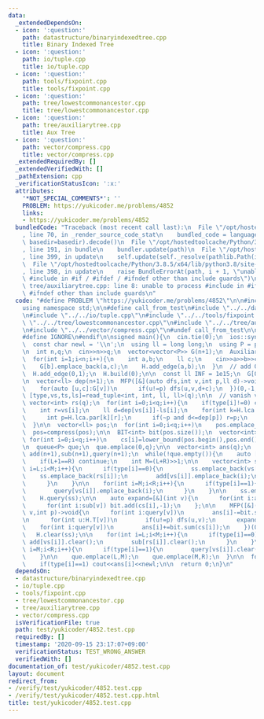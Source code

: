 ```yaml
---
data:
  _extendedDependsOn:
  - icon: ':question:'
    path: datastructure/binaryindexedtree.cpp
    title: Binary Indexed Tree
  - icon: ':question:'
    path: io/tuple.cpp
    title: io/tuple.cpp
  - icon: ':question:'
    path: tools/fixpoint.cpp
    title: tools/fixpoint.cpp
  - icon: ':question:'
    path: tree/lowestcommonancestor.cpp
    title: tree/lowestcommonancestor.cpp
  - icon: ':question:'
    path: tree/auxiliarytree.cpp
    title: Aux Tree
  - icon: ':question:'
    path: vector/compress.cpp
    title: vector/compress.cpp
  _extendedRequiredBy: []
  _extendedVerifiedWith: []
  _pathExtension: cpp
  _verificationStatusIcon: ':x:'
  attributes:
    '*NOT_SPECIAL_COMMENTS*': ''
    PROBLEM: https://yukicoder.me/problems/4852
    links:
    - https://yukicoder.me/problems/4852
  bundledCode: "Traceback (most recent call last):\n  File \"/opt/hostedtoolcache/Python/3.8.5/x64/lib/python3.8/site-packages/onlinejudge_verify/documentation/build.py\"\
    , line 70, in _render_source_code_stat\n    bundled_code = language.bundle(stat.path,\
    \ basedir=basedir).decode()\n  File \"/opt/hostedtoolcache/Python/3.8.5/x64/lib/python3.8/site-packages/onlinejudge_verify/languages/cplusplus.py\"\
    , line 191, in bundle\n    bundler.update(path)\n  File \"/opt/hostedtoolcache/Python/3.8.5/x64/lib/python3.8/site-packages/onlinejudge_verify/languages/cplusplus_bundle.py\"\
    , line 399, in update\n    self.update(self._resolve(pathlib.Path(included), included_from=path))\n\
    \  File \"/opt/hostedtoolcache/Python/3.8.5/x64/lib/python3.8/site-packages/onlinejudge_verify/languages/cplusplus_bundle.py\"\
    , line 398, in update\n    raise BundleErrorAt(path, i + 1, \"unable to process\
    \ #include in #if / #ifdef / #ifndef other than include guards\")\nonlinejudge_verify.languages.cplusplus_bundle.BundleErrorAt:\
    \ tree/auxiliarytree.cpp: line 8: unable to process #include in #if / #ifdef /\
    \ #ifndef other than include guards\n"
  code: "#define PROBLEM \"https://yukicoder.me/problems/4852\"\n\n#include<bits/stdc++.h>\n\
    using namespace std;\n\n#define call_from_test\n#include \"../../datastructure/binaryindexedtree.cpp\"\
    \n#include \"../../io/tuple.cpp\"\n#include \"../../tools/fixpoint.cpp\"\n#include\
    \ \"../../tree/lowestcommonancestor.cpp\"\n#include \"../../tree/auxiliarytree.cpp\"\
    \n#include \"../../vector/compress.cpp\"\n#undef call_from_test\n\n#ifdef SANITIZE\n\
    #define IGNORE\n#endif\n\nsigned main(){\n  cin.tie(0);\n  ios::sync_with_stdio(0);\n\
    \  const char newl = '\\n';\n  using ll = long long;\n  using P = pair<int, ll>;\n\
    \n  int n,q;\n  cin>>n>>q;\n  vector<vector<P>> G(n+1);\n  AuxiliaryTree H(n+1);\n\
    \  for(int i=1;i<n;i++){\n    int a,b;\n    ll c;\n    cin>>a>>b>>c;\n    G[a].emplace_back(b,c);\n\
    \    G[b].emplace_back(a,c);\n    H.add_edge(a,b);\n  }\n  // add 0 for root\n\
    \  H.add_edge(0,1);\n  H.build(0);\n\n  const ll INF = 1e15;\n  G[0].emplace_back(1,INF);\n\
    \n  vector<ll> dep(n+1);\n  MFP([&](auto dfs,int v,int p,ll d)->void{\n    dep[v]=d;\n\
    \    for(auto [u,c]:G[v])\n      if(u!=p) dfs(u,v,d+c);\n  })(0,-1,0);\n\n  auto\
    \ [type,vs,ts,ls]=read_tuple<int, int, ll, ll>(q);\n\n  // vanish vertices\n \
    \ vector<int> rs(q);\n  for(int i=0;i<q;i++){\n    if(type[i]!=0) continue;\n\
    \    int r=vs[i];\n    ll d=dep[vs[i]]-ls[i];\n    for(int k=H.lca.h-1;k>=0;k--){\n\
    \      int p=H.lca.par[k][r];\n      if(~p and d<=dep[p]) r=p;\n    }\n    rs[i]=H.lca.par[0][r];\n\
    \  }\n\n  vector<ll> pos;\n  for(int i=0;i<q;i++)\n    pos.emplace_back(ts[i]+dep[vs[i]]);\n\
    \  pos=compress(pos);\n\n  BIT<int> bit(pos.size());\n  vector<int> cs(q);\n \
    \ for(int i=0;i<q;i++)\n    cs[i]=lower_bound(pos.begin(),pos.end(),ts[i]+dep[vs[i]])-pos.begin();\n\
    \n  queue<P> que;\n  que.emplace(0,q);\n\n  vector<int> ans(q);\n  vector<vector<int>>\
    \ add(n+1),sub(n+1),query(n+1);\n  while(!que.empty()){\n    auto [L,R]=que.front();que.pop();\n\
    \    if(L+1==R) continue;\n    int M=(L+R)>>1;\n\n    vector<int> ss;\n    for(int\
    \ i=L;i<M;i++){\n      if(type[i]==0){\n        ss.emplace_back(vs[i]);\n    \
    \    ss.emplace_back(rs[i]);\n        add[vs[i]].emplace_back(i);\n        sub[rs[i]].emplace_back(i);\n\
    \      }\n    }\n\n    for(int i=M;i<R;i++){\n      if(type[i]==1){\n        ss.emplace_back(vs[i]);\n\
    \        query[vs[i]].emplace_back(i);\n      }\n    }\n\n    ss.emplace_back(0);\n\
    \    H.query(ss);\n\n    auto expand=[&](int v){\n      for(int i:add[v]) bit.add(cs[i],+1);\n\
    \      for(int i:sub[v]) bit.add(cs[i],-1);\n    };\n\n    MFP([&](auto dfs,int\
    \ v,int p)->void{\n      for(int i:query[v])\n        ans[i]-=bit.sum(cs[i]);\n\
    \n      for(int u:H.T[v])\n        if(u!=p) dfs(u,v);\n      expand(v);\n\n  \
    \    for(int i:query[v])\n        ans[i]+=bit.sum(cs[i]);\n    })(0,-1);\n\n \
    \   H.clear(ss);\n\n    for(int i=L;i<M;i++){\n      if(type[i]==0){\n       \
    \ add[vs[i]].clear();\n        sub[rs[i]].clear();\n      }\n    }\n\n    for(int\
    \ i=M;i<R;i++){\n      if(type[i]==1){\n        query[vs[i]].clear();\n      }\n\
    \    }\n\n    que.emplace(L,M);\n    que.emplace(M,R);\n  }\n\n  for(int i=0;i<q;i++)\n\
    \    if(type[i]==1) cout<<ans[i]<<newl;\n\n  return 0;\n}\n"
  dependsOn:
  - datastructure/binaryindexedtree.cpp
  - io/tuple.cpp
  - tools/fixpoint.cpp
  - tree/lowestcommonancestor.cpp
  - tree/auxiliarytree.cpp
  - vector/compress.cpp
  isVerificationFile: true
  path: test/yukicoder/4852.test.cpp
  requiredBy: []
  timestamp: '2020-09-15 23:17:07+09:00'
  verificationStatus: TEST_WRONG_ANSWER
  verifiedWith: []
documentation_of: test/yukicoder/4852.test.cpp
layout: document
redirect_from:
- /verify/test/yukicoder/4852.test.cpp
- /verify/test/yukicoder/4852.test.cpp.html
title: test/yukicoder/4852.test.cpp
---
```

